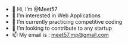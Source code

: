 - 👋 Hi, I’m @Meet57
- 👀 I’m interested in Web Applications
- 🌱 I’m currently practicing competitive coding
- 💞️ I’m looking to contribute to any startup
- 📫 My email is : meet57.mp@gmail.com

<!---
Meet57/Meet57 is a ✨ special ✨ repository because its `README.md` (this file) appears on your GitHub profile.
You can click the Preview link to take a look at your changes.
--->

